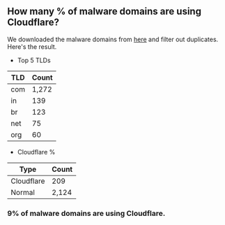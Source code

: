 ## How many % of malware domains are using Cloudflare?


We downloaded the malware domains from [here](https://urlhaus.abuse.ch) and filter out duplicates.
Here's the result.


[//]: # (start replacement)


- Top 5 TLDs

| TLD | Count |
| --- | --- |
| com | 1,272 |
| in | 139 |
| br | 123 |
| net | 75 |
| org | 60 |


- Cloudflare %

| Type | Count |
| --- | --- |
| Cloudflare | 209 |
| Normal | 2,124 |


### 9% of malware domains are using Cloudflare.